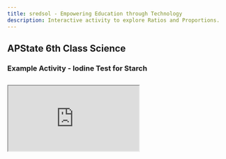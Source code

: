 ```yaml
---
title: sredsol - Empowering Education through Technology
description: Interactive activity to explore Ratios and Proportions.
---
```


## APState 6th Class Science

### Example Activity - Iodine Test for Starch

<div style="margin-top:2em; margin-bottom:2em;">
  <iframe
    id="ratio-proportion-iframe"
    src="http://localhost:4321/examples/6sci1a1.html"
  ></iframe>
</div>
